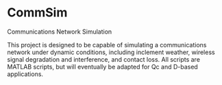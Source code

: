 CommSim
=======

Communications Network Simulation

This project is designed to be capable of simulating a communications network under dynamic conditions, including
inclement weather, wireless signal degradation and interference, and contact loss. All scripts are MATLAB scripts, but
will eventually be adapted for Qc and D-based applications.
